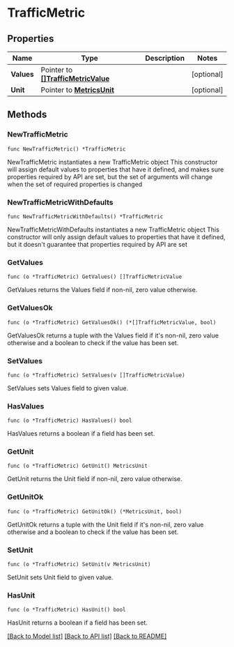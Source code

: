 # TrafficMetric

## Properties

Name | Type | Description | Notes
------------ | ------------- | ------------- | -------------
**Values** | Pointer to [**[]TrafficMetricValue**](TrafficMetricValue.md) |  | [optional] 
**Unit** | Pointer to [**MetricsUnit**](MetricsUnit.md) |  | [optional] 

## Methods

### NewTrafficMetric

`func NewTrafficMetric() *TrafficMetric`

NewTrafficMetric instantiates a new TrafficMetric object
This constructor will assign default values to properties that have it defined,
and makes sure properties required by API are set, but the set of arguments
will change when the set of required properties is changed

### NewTrafficMetricWithDefaults

`func NewTrafficMetricWithDefaults() *TrafficMetric`

NewTrafficMetricWithDefaults instantiates a new TrafficMetric object
This constructor will only assign default values to properties that have it defined,
but it doesn't guarantee that properties required by API are set

### GetValues

`func (o *TrafficMetric) GetValues() []TrafficMetricValue`

GetValues returns the Values field if non-nil, zero value otherwise.

### GetValuesOk

`func (o *TrafficMetric) GetValuesOk() (*[]TrafficMetricValue, bool)`

GetValuesOk returns a tuple with the Values field if it's non-nil, zero value otherwise
and a boolean to check if the value has been set.

### SetValues

`func (o *TrafficMetric) SetValues(v []TrafficMetricValue)`

SetValues sets Values field to given value.

### HasValues

`func (o *TrafficMetric) HasValues() bool`

HasValues returns a boolean if a field has been set.

### GetUnit

`func (o *TrafficMetric) GetUnit() MetricsUnit`

GetUnit returns the Unit field if non-nil, zero value otherwise.

### GetUnitOk

`func (o *TrafficMetric) GetUnitOk() (*MetricsUnit, bool)`

GetUnitOk returns a tuple with the Unit field if it's non-nil, zero value otherwise
and a boolean to check if the value has been set.

### SetUnit

`func (o *TrafficMetric) SetUnit(v MetricsUnit)`

SetUnit sets Unit field to given value.

### HasUnit

`func (o *TrafficMetric) HasUnit() bool`

HasUnit returns a boolean if a field has been set.


[[Back to Model list]](../README.md#documentation-for-models) [[Back to API list]](../README.md#documentation-for-api-endpoints) [[Back to README]](../README.md)



